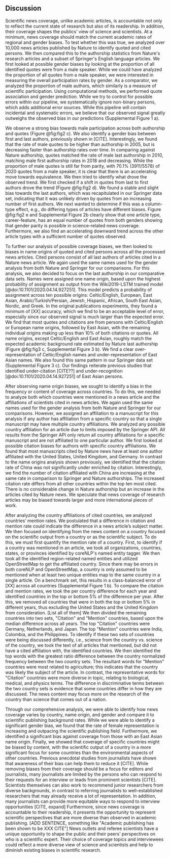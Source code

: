 ## Discussion
 
Scientific news coverage, unlike academic articles, is accountable not only to reflect the current state of research but also of its readership.
In addition, their coverage shapes the publics’ view of science and scientists.
At a minimum, news coverage should match the current academic rates of regional and gender biases.
To test whether this was true, we analyzed over 10,000 news articles published by Nature to identify quoted and cited persons.
We then compared this to the authorship statistics from Nature's research articles and a subset of Springer's English language articles.
We first looked at possible gender biases by looking at the proportion of all identified quotes were from a male speaker.
While we could have analyzed the proportion of all quotes from a male speaker, we were interested in measuring the overall participation rates by gender.
As a comparator, we analyzed the proportion of male authors, which similarly is a measure of scientific participation.
Using computational methods, we performed quote association and gender prediction.
While we try to control for possible errors within our pipeline, we systematically ignore non-binary persons, which adds additional error sources.
While this pipeline will contain incidental and systematic errors, we believe that our observed signal greatly outweighs the observed bias in our predictions (Supplemental Figure 1 a).
 
We observe a strong bias towards male participation across both authorship and quotes (Figure @fig:fig2 c).
We also identify a gender bias between first and last authors, previously shown in [CITE].
Interestingly, we found that the rate of male quotes to be higher than authorship in 2005, but is decreasing faster than authorship rates over time.
In comparing against Nature authorship, quotes matched the rate of male last authorship in 2010, matching male first authorship rates in 2018 and decreasing.
While the proportion of male quotes is still far from parity, with 70.1% (3911/5578) of 2020 quotes from a male speaker, it is clear that there is an accelerating move towards equivalence.
We then tried to identify what drove the observed trend.
We first checked if a shift in quotes from last to first authors drove the trend (Figure @fig:fig2 d).
We found a stable and slight bias towards the last authors, which was recapitulated in our Springer data set, indicating that it was unlikely driven by quotes from an increasing number of first authors.
We next wanted to determine if this was a column-type effect, e.g., do differing types of articles have different biases.
Figure @fig:fig2 e and Supplemental Figure 2b clearly show that one article type, career-feature, has an equal number of quotes from both genders showing that gender parity is possible in science-related news coverage.
Furthermore, we also find an accelerating downward trend across the other article types with a sufficient number of quotes observed.
 
To further our analysis of possible coverage biases, we then looked to biases in name origins of quoted and cited persons across all the processed news articles.
Cited persons consist of all last authors of articles cited in a Nature news article.
We again used the same names used for the gender analysis from both Nature and Springer for our comparisons.
For this analysis, we also decided to focus on the last authorship in our comparative data sets.
Names were assigned one name origin, based upon the highest probability of assignment as output from the Wiki2019-LSTM trained model [@doi:10.1101/2020.04.14.927251].
This model predicts a probability of assignment across ten possible origins: Celtic/English, European, East Asian, Arabic/Turkish/Persian, Jewish, Hispanic, African, South East Asian, Nordic, and Greek.
In the original publications experiments, they found a minimum of [XX] accuracy, which we find to be an acceptable level of error, especially since our observed signal is much larger than the expected error.
We find that most quotes and citations are from persons with Celtic/English or European name origins, followed by East Asian, with the remaining individual origins making up less than 10% of both citations or quotes.
All name origins, except Celtic/English and East Asian, roughly match the expected academic background rate estimated by Nature last authorship (Figure @fig:fig3 c, Supplemental Figure 3 b).
We find a clear over-representation of Celtic/English names and under-representation of East Asian names.
We also found this same pattern in our Springer data set (Supplemental Figure 3 c).
Our findings reiterate previous studies that identified under-citation [CITE??] and under-recognition [@doi:10.1101/2020.04.14.927251] of East Asian persons.
 
After observing name origin biases, we sought to identify a bias in the frequency or content of coverage across countries.
To do this, we needed to analyze both which countries were mentioned in a news article and the affiliations of scientists cited in news articles.
We again used the same names used for the gender analysis from both Nature and Springer for our comparisons.
However, we assigned an affiliation to a manuscript for this analysis if any author has affiliation from a specific country so that a single manuscript may have multiple country affiliations.
We analyzed any possible country affiliation for an article due to limits imposed by the Springer API.
All results from the Springer API only return all country affiliations for a specific manuscript and are not affiliated to one particular author.
We first looked at possible citation biases for authors with specific country affiliations.
We found that most manuscripts cited by Nature news have at least one author affiliated with the United States, United Kingdom, and Germany.
In contrast to the name origins analysis shown previously, we identified that the citation rate of China was not significantly under enriched by citation.
Interestingly, we find the number of citation affiliated with China are increasing at the same rate in comparison to Springer and Nature authorships.
The increased citation rate differs from all other countries within the top ten most cited. 
There is no considerable change in Nature authorship but an increase in the articles cited by Nature news.
We speculate that news coverage of research articles may be biased towards larger and more international pieces of work.
 
After analyzing the country affiliations of cited countries, we analyzed countries’ mention rates.
We postulated that a difference in citation and mention rate could indicate the difference in a news article’s subject matter.
We then focused on identifying from the news content on a country focused on the scientific output from a country or as the scientific subject.
To do this, we must first quantify the mention rate of a country.
First, to identify if a country was mentioned in an article, we took all organizations, countries, states, or provinces identified by coreNLP's named entity tagger.
We then took all the identified region-related named entities and utilized OpenStreetMap to get the affiliated country.
Since there may be errors in both coreNLP and OpenStreetMap, a country is only assumed to be mentioned when at least two unique entities map to the same country in a single article.
On a benchmark set, this results in a class-balanced error of [XX] across all countries (Supplemental Figure 1 b).
To compare the citation and mention rates, we took the per country difference for each year and identified countries in the top or bottom 5% of the difference per year.
After this, we removed all countries that were in both the top or bottom 5% in different years, thus excluding the United States and the United Kingdom from consideration. [List all of them]
We then divided the remaining countries into two sets, "Citation" and "Mention" countries, based upon the median difference across all years.
The top "Citation" countries were Germany, Netherlands, and Japan.
The top "Mention" countries were India, Colombia, and the Philippines.
To identify if these two sets of countries were being discussed differently, i.e., science from the country vs. science of the country, we took the text of all articles that mentioned, but did not have a cited affiliation with, the identified countries.
We then identified the top words with the greatest ratio difference between the country normalized frequency between the two country sets.
The resultant words for "Mention" countries were most related to agriculture; this indicates that the country was likely the subject of the article.
In contrast, the representative words for "Citation" countries were more diverse in topic, relating to biological, medical, and physics terms.
The difference in discriminative terms between the two country sets is evidence that some countries differ in how they are discussed.
The news content may focus more on the research of the country than science that comes out of a nation.
 
 
Through our comprehensive analysis, we were able to identify how news coverage varies by country, name origin, and gender and compare it to scientific publishing background rates.
While we were able to identify a significant gender bias, we found that the rate of female representation is increasing and outpacing the scientific publishing field.
Furthermore, we identified a significant bias against coverage from those with an East Asian name origin.
Finally, we showed that coverage of specific countries might be biased by content, with the scientific output of a country in a more significant focus for some countries than the environmental aspects of other countries.
Previous anecdotal studies from journalists have shown that awareness of their bias can help them to reduce it [CITE].
While removing biases from their coverage should be a focus for editors and journalists, many journalists are limited by the persons who can respond to their requests for an interview or leads from prominent scientists [CITE].
Scientists themselves can also work to recommend junior researchers from diverse backgrounds, in contrast to referring journalists to well-established researchers that may already receive a lot of representation.
In addition, many journalists can provide more equitable ways to respond to interview opportunities [CITE, expand]
Furthermore, since news coverage is accountable to their readership, it presents the opportunity to represent scientific perspectives that are more diverse than observed in academic publishing.
[ADD SENTENCE, something like "Academic publishing has been shown to be XXX CITE"]
News outlets and referee scientists have a unique opportunity to shape the public and their peers’ perspectives on who is a scientific expert.
Their choice of coverage topics and interviewees could reflect a more diverse view of science and scientists and help to diminish existing biases in scientific research.
 
 

